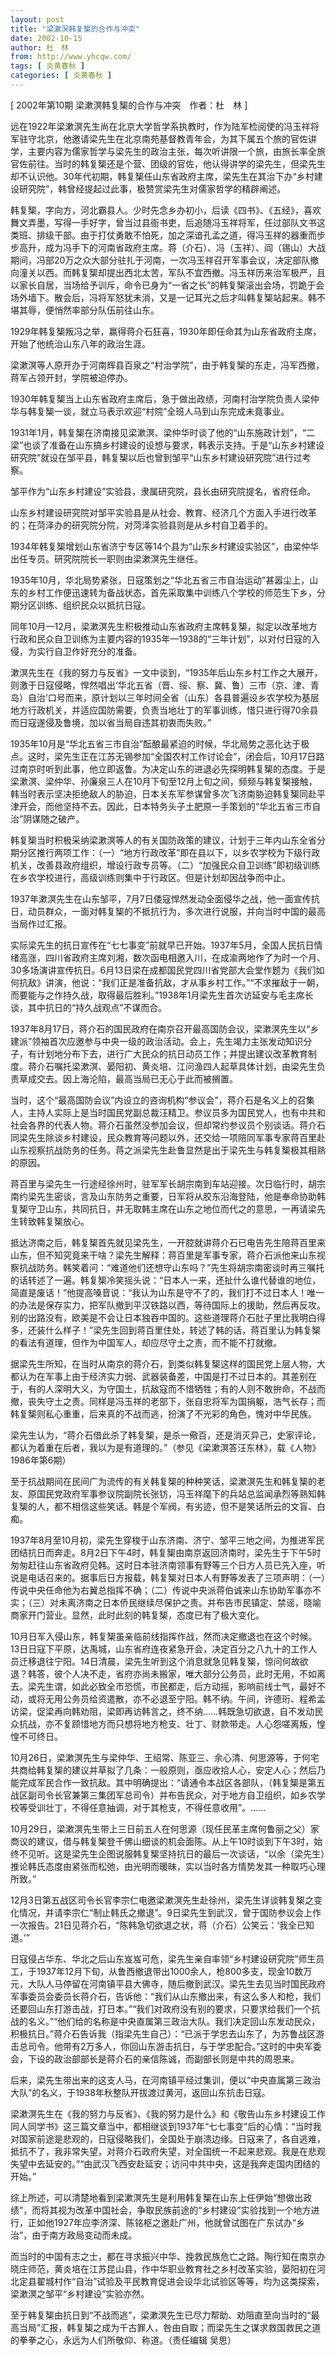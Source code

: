 ```yaml
---
layout: post
title: "梁漱溟韩复榘的合作与冲突"
date: 2002-10-15
author: 杜　林
from: http://www.yhcqw.com/
tags: [ 炎黄春秋 ]
categories: [ 炎黄春秋 ]
---
```



[ 2002年第10期 梁漱溟韩复榘的合作与冲突　作者：杜　林 ]


远在1922年梁漱溟先生尚在北京大学哲学系执教时，作为陆军检阅使的冯玉祥将军驻守北京，他邀请梁先生在北京南苑基督教青年会，为其下属五个旅的官佐讲学，主要内容为儒家哲学与梁先生的政治主张，每次听讲限一个旅，由旅长率全旅官佐前往。当时的韩复榘还是个营、团级的官佐，他认得讲学的梁先生，但梁先生却不认识他。30年代初期，韩复榘任山东省政府主席，梁先生在其治下办“乡村建设研究院”，韩曾经提起过此事，极赞赏梁先生对儒家哲学的精辟阐述。


韩复榘，字向方，河北霸县人。少时先念乡办初小，后读《四书》、《五经》，喜欢舞文弄墨，写得一手好字，曾当过县衙书吏，后追随冯玉祥将军，任过部队文书这类班、排级干部。由于打仗勇敢不怕死，加之深谙孔孟之道，得冯玉祥的器重而步步高升，成为冯手下的河南省政府主席。蒋（介石）、冯（玉祥）、阎（锡山）大战期间，冯部20万之众大部分驻扎于河南，一次冯玉祥召开军事会议，决定部队撤向潼关以西。而韩复榘却提出西北太苦，军队不宜西撤。冯玉祥历来治军极严，且以家长自居，当场给予训斥，命令已身为“一省之长”的韩复榘滚出会场，罚跪于会场外墙下。散会后，冯将军怒犹未消，又是一记耳光之后才叫韩复榘站起来。韩不堪其辱，便悄然率部分队伍前往山东。

1929年韩复榘叛冯之举，赢得蒋介石狂喜，1930年即任命其为山东省政府主席，开始了他统治山东八年的政治生涯。

梁漱溟等人原开办于河南辉县百泉之“村治学院”，由于韩复榘的东走，冯军西撤，蒋军占领开封，学院被迫停办。

1930年韩复榘当上山东省政府主席后，急于做出政绩，河南村治学院负责人梁仲华与韩复榘一谈，就立马表示欢迎“村院”全班人马到山东完成未竟事业。


1931年1月，韩复榘在济南接见梁漱溟、梁仲华时谈了他的“山东施政计划”，“二梁”也谈了准备在山东搞乡村建设的设想与要求，韩表示支持。于是“山东乡村建设研究院”就设在邹平县，韩复榘以后也曾到邹平“山东乡村建设研究院”进行过考察。

邹平作为“山东乡村建设”实验县，隶属研究院，县长由研究院提名，省府任命。

山东乡村建设研究院对邹平实验县是从社会、教育、经济几个方面入手进行改革的；在菏泽办的研究院分院，对菏泽实验县则是从乡村自卫着手的。

1934年韩复榘增划山东省济宁专区等14个县为“山东乡村建设实验区”，由梁仲华出任专员。研究院院长一职则由梁漱溟先生继任。


1935年10月，华北局势紧张，日寇策划之“华北五省三市自治运动”甚嚣尘上，山东的乡村工作便迅速转为备战状态，首先采取集中训练八个学校的师范生下乡，分期分区训练、组织民众以抵抗日寇。


同年10月—12月，梁漱溟先生积极推动山东省政府主席韩复榘，拟定以改革地方行政和民众自卫训练为主要内容的1935年—1938的“三年计划”，以对付日寇的入侵，为实行自卫作好充分的准备。


漱溟先生在《我的努力与反省》一文中谈到，“1935年后山东乡村工作之大展开，则激于日寇侵略，悍然唱出‘华北五省（晋、绥、察、冀、鲁）三市（京、津、青岛）自治’口号而来，原计划以三年时间全省（山东）各县普遍设乡农学校为基层地方行政机关，并适应国防需要，负责当地壮丁的军事训练，惜只进行得70余县而日寇遂侵及鲁境，加以省当局自违其初衷而失败。”


1935年10月是“华北五省三市自治”酝酿最紧迫的时候，华北局势之恶化达于极点。这时，梁先生正在江苏无锡参加“全国农村工作讨论会”，闭会后，10月17日路过南京时听到此事，他立即返鲁。为决定山东的进退必先探明韩复榘的态度。于是梁漱溟、梁仲华、孙廉泉三人在10月下旬至12月上旬之间，频频与韩复榘接触，韩当时表示坚决拒绝敌人的胁迫，日本关东军参谋曾多次飞济南胁迫韩复榘同赴平津开会，而他坚持不去。因此，日本特务头子土肥原一手策划的“华北五省三市自治”阴谋随之破产。


韩复榘当时积极采纳梁漱溟等人的有关国防政策的建议，计划于三年内山东全省分期分区推行两项工作：（一）“地方行政改革”即在县以下，以乡农学校为下级行政机关，改善县政府组织，增设行政专员等。（二）“加强民众自卫训练”即初级训练在乡农学校进行，高级训练则集中于行政区。但是计划却因战争而中止。


1937年漱溟先生在山东邹平，7月7日倭寇悍然发动全面侵华之战，他一面宣传抗日，动员群众，一面对韩复榘的不抵抗行为，多次进行说服，并向当时中国的最高当局作过汇报。


实际梁先生的抗日宣传在“七七事变”前就早已开始。1937年5月，全国人民抗日情绪高涨，四川省政府主席刘湘，数次函电相邀入川，在成渝两地作了为时一个月、30多场演讲宣传抗日。6月13日梁在成都国民党四川省党部大会堂作题为《我们如何抗敌》讲演，他说：“我们正是准备抗敌，才从事乡村工作。”“不求摧敌于一朝，而要能与之作持久战，取得最后胜利。”1938年1月梁先生首次访延安与毛主席长谈，其中抗日的“持久战观点”不谋而合。


1937年8月17日，蒋介石的国民政府在南京召开最高国防会议，梁漱溟先生以“乡建派”领袖首次应邀参与中央一级的政治活动。会上，先生竭力主张发动知识分子，有计划地分布下去，进行广大民众的抗日动员工作；并提出建议改革教育制度。蒋介石嘱托梁漱溟、晏阳初、黄炎培、江问渔四人起草具体计划，由梁先生负责草成交去。因上海沦陷，最高当局已无心于此而被搁置。


当时，这个“最高国防会议”内设立的咨询机构“参议会”，蒋介石是名义上的召集人，主持人实际上是当时国民党副总裁汪精卫。参议员多为国民党人，也有中共和社会各界的代表人物。蒋介石虽然没参加会议，但却常约参议员个别谈话。蒋介石同梁先生除谈乡村建设，民众教育等问题以外，还交给一项陪同军事专家蒋百里赴山东视察抗战防务的任务。蒋之派梁先生赴鲁显然是出于梁先生与韩复榘极其相熟的原因。


蒋百里与梁先生一行途经徐州时，驻军军长胡宗南到车站迎接。次日临行时，胡宗南约梁先生密谈，言及山东防务之重要，日军将从胶东沿海登陆，他是奉命协助韩复榘守卫山东，共同抗日，并无取韩主席在山东之地位而代之的意思，一再请梁先生转致韩复榘放心。


抵达济南之后，韩复榘首先就见梁先生，一开腔就讲蒋介石已电告先生陪蒋百里来山东，但不知究竟来干啥？梁先生解释：蒋百里是军事专家，蒋介石派他来山东视察抗战防务。韩笑着问：“难道他们还想守山东吗？”先生将胡宗南密谈时再三嘱托的话转述了一遍。韩复榘冷笑摇头说：“日本人一来，还扯什么谁代替谁的地位，简直是废话！”他提高嗓音说：“我认为山东是守不了的，我们打不过日本人！唯一的办法是保存实力，把军队撤到平汉铁路以西，等待国际上的援助，然后再反攻。别的出路没有，欧美是不会让日本独吞中国的。这些道理蒋介石肚子里比我明白得多，还装什么样子！”梁先生回到蒋百里住处，转述了韩的话，蒋百里认为韩复榘的看法有道理，但作为中国军人，却应尽守土之责，而不能不打就撤。


据梁先生所知，在当时从南京的蒋介石，到类似韩复榘这样的国民党上层人物，大都认为在军事上由于经济实力弱、武器装备差，中国是打不过日本的。其差别在于，有的人深明大义，为守国土，抗敌寇而不惜牺牲；有的人则不敢拚命，不战而撤，丧失守土之责。同样是冯玉祥的老部下，张自忠将军为国捐躯，浩气长存；而韩复榘则私心重重，后来真的不战而逃，扮演了不光彩的角色，愧对中华民族。


梁先生认为，“蒋介石借此杀了韩复榘，是杀一儆百，还是消灭异己，史家评论，都认为着重在后者，我以为是有道理的。”（参见《梁漱溟答汪东林》，载《人物》1986年第6期）


至于抗战期间在民间广为流传的有关韩复榘的种种笑话，梁漱溟先生和韩复榘的老友、原国民党政府军事参议院副院长张钫，冯玉祥麾下的兵站总监闻承烈等熟知韩复榘的人，都不相信这些笑话。韩是个军阀，有劣迹，但不是笑话所云的文盲、白痴。


1937年8月至10月初，梁先生穿梭于山东济南、济宁、邹平三地之间，为推进军民团结抗日而奔走。8月2日下午4时，韩复榘由南京返回济南时，梁先生于下午5时匆匆赶往山东省政府见韩。这时日本驻济南领事有野等三个日方人员已先入座，听说是电话召来的。据事后日方报载，韩复榘对日本人有野等发表了三项声明：（一）传说中央任命他为右翼总指挥不确；（二）传说中央派蒋伯诚来山东协助军事亦不实；（三）对未离济南之日本侨民继续尽保护之责。并布告市民镇定、禁谣，晓喻商家开门营业。显然，此时此刻的韩复榘，态度已有了极大变化。


10月日军入侵山东，韩复榘虽亲临前线指挥作战，然而决定撤退也在这个时候。13日日寇下平原，达禹城，山东省府连夜紧急开会，决定百分之八九十的工作人员迁移退往宁阳。14日清晨，梁先生听到这个消息就急见韩复榘，惊问何故欲退？韩答，彼个人决不走，省府亦尚未搬家，唯大部分公务员，此时无用，不如离去。梁先生谓，如此必致全市恐慌，市民都走，后方动摇，影响前线士气，最好不动，或将无用公务员给资遣散，亦不必退至宁阳。韩不纳。午间，许德珩、程希孟访梁，促梁再向韩劝阻，梁即再访韩言之，终不纳……韩既急切欲退，自不发动民众抗战，亦不复顾惜地方而只想将地方枪支、壮丁、财款带走。人心怨嗟离叛，惶惶不可终日。


10月26日，梁漱溟先生与梁仲华、王绍常、陈亚三、余心清、何思源等，于何宅共商给韩复榘的建议并草拟了几条：一般原则，亟应收拾人心，安定人心；然后乃能完成军民合作一致抗敌。其中明确提出：“请通令本战区各部队，（韩复榘是第五战区副司令长官兼第三集团军总司令）并布告民众，对于地方自卫组织，如乡农学校等受训壮丁，不得任意抽调，对于其枪支，不得任意收用”。……


10月29日，梁漱溟先生带上三日前五人在何思源（现任民革主席何鲁丽之父）家商议的建议，借与韩复榘登千佛山细谈的机会面陈。从上午10时谈到下午3时，始终不见听。这是梁先生企图说服韩复榘坚持抗日的最后一次谈话，“以余（梁先生）推论韩氏态度由紧张而松弛，由光明而暖昧，实以当时各方情势发其一种取巧心理所致。”


12月3日第五战区司令长官李宗仁电邀梁漱溟先生赴徐州，梁先生详谈韩复榘之变化情况，并请李宗仁“制止韩氏之撤退”。9日梁先生到武汉，曾于国防参议会上作一次报告。21日见蒋介石，“陈韩急切欲退之状，蒋（介石）公笑云：‘我全已知道。’”


日寇侵占华东、华北之后山东岌岌可危，梁先生亲自率领“乡村建设研究院”师生员工，于1937年12月下旬，从鲁西撤退带出1000余人，枪800多支，现金10数万元，大队人马停留在河南镇平县大佛寺，随后撤到武汉。梁先生去见当时国民政府军事委员会委员长蒋介石，告诉他：“我们从山东撤出来，有这么多人和枪，我们还要回山东打游击战，打日本。”“我们对政府没有别的要求，只要求给我们一个抗战的名义。”“他们给的名称是中央直属第三政治大队。我们决定回山东发动民众，积极抗日。”蒋介石告诉我（指梁先生自己）：“已派于学忠去山东了，为苏鲁战区游击总司令。他带有2万多人，你回山东游击抗日，与于学忠配合。”这时的中央军委会，下设的政治部部长是蒋介石的亲信陈诚，而副部长则是中共的周恩来。

后来，梁先生带出来的这支人马，在河南镇平经过集训，便以“中央直属第三政治大队”的名义，于1938年秋整队开拔渡过黄河，返回山东抗击日寇。


梁漱溟先生在《我的努力与反省》、《我的努力是什么》和《敬告山东乡村建设工作同人同学书》这三篇文章当中，都相继谈到1937年“七七事变”后的心情：“当时我对国家前途是悲观的，日寇侵略我们，全国处于崩溃边缘。日寇来了，各自逃难，抵抗不了，我非常失望，对蒋介石政府失望，对全国统一不起来悲观。我是在悲观失望中去延安的。”“由武汉飞西安赴延安；访问中共中央，这是我奔走国内团结的开始。”


综上所述，可以清楚地看到梁漱溟先生是利用韩复榘在山东上任伊始“想做出政绩”，而将其视为改革中国社会，争取民族前途的“乡村建设”实验找到一个地方进行，正如他1927年应李济深、陈铭枢之邀赴广州，他就曾试图在广东试办“乡治”，由于南方政局变动而未成。


而当时的中国有志之士，都在寻求振兴中华、挽救民族危亡之路。陶行知在南京办晓庄师范，黄炎培在江苏昆山县，作中华职业教育社之乡村改革实验，晏阳初在河北定县翟城村作“自治”试验及平民教育促进会设华北试验区等等，均为这类探索，梁漱溟之邹平“乡村建设”实验亦然。


至于韩复榘由抗日到“不战而逃”，梁漱溟先生已尽力帮助、劝阻直至向当时的“最高当局”汇报，韩复榘之成为千古罪人，咎由自取；而梁先生之谋求救国救民之道的拳拳之心，永远为人们所敬仰、称道。（责任编辑 
吴思）


